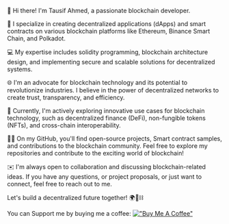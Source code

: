 👋 Hi there! I'm Tausif Ahmed, a passionate blockchain developer.

🔗 I specialize in creating decentralized applications (dApps) and smart contracts on various blockchain platforms like Ethereum, Binance Smart Chain, and Polkadot.

💻 My expertise includes solidity programming, blockchain architecture design, and implementing secure and scalable solutions for decentralized systems.

🌐 I'm an advocate for blockchain technology and its potential to revolutionize industries. I believe in the power of decentralized networks to create trust, transparency, and efficiency.

🚀 Currently, I'm actively exploring innovative use cases for blockchain technology, such as decentralized finance (DeFi), non-fungible tokens (NFTs), and cross-chain interoperability.

👨‍💻 On my GitHub, you'll find open-source projects, Smart contract samples, and contributions to the blockchain community. Feel free to explore my repositories and contribute to the exciting world of blockchain!

✉️ I'm always open to collaboration and discussing blockchain-related ideas. If you have any questions, or project proposals, or just want to connect, feel free to reach out to me.

Let's build a decentralized future together! 🌍🔗⛓️

You can Support me by buying me a coffee:
[!["Buy Me A Coffee"](https://www.buymeacoffee.com/assets/img/custom_images/orange_img.png)](https://www.buymeacoffee.com/tausif79)

